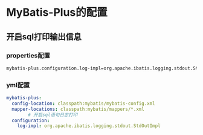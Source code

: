 # MyBatis-Plus的配置

## 开启sql打印输出信息

### properties配置

```bash
mybatis-plus.configuration.log-impl=org.apache.ibatis.logging.stdout.StdOutImpl
```

### yml配置

```yaml
mybatis-plus:
  config-location: classpath:mybatis/mybatis-config.xml
  mapper-locations: classpath:mybatis/mappers/*.xml
		# 开启sql语句日志打印
  configuration:
    log-impl: org.apache.ibatis.logging.stdout.StdOutImpl
```